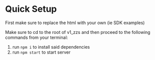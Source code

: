 # Quick Setup
First make sure to replace the html with your own (ie SDK examples)

Make sure to cd to the root of v1_zzs and then proceed to the following commands from your terminal:
1) run `npm i` to install said dependencies
2) run `npm start` to start server
